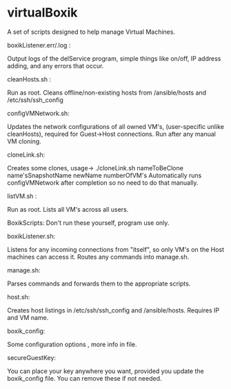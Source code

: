 # virtualBoxik
A set of scripts designed to help manage Virtual Machines.

boxikListener.err/.log :

  Output logs of the delService program, simple things like on/off, IP address adding, and any errors that occur.
  
  
cleanHosts.sh :

  Run as root. Cleans offline/non-existing hosts from /ansible/hosts and /etc/ssh/ssh_config 
  
  
configVMNetwork.sh:

  Updates the network configurations of all owned VM's, (user-specific unlike cleanHosts), required for Guest->Host connections. Run after any manual VM cloning.
  
  
cloneLink.sh:

  Creates some clones, usage->
    ./cloneLink.sh nameToBeClone name'sSnapshotName newName numberOfVM's
  Automatically runs configVMNetwork after completion so no need to do that manually.
  
  
listVM.sh :

  Run as root. Lists all VM's across all users.
  
  
  
BoxikScripts: Don't run these yourself, program use only. 
  
  
boxikListener.sh:

  Listens for any incoming connections from "itself", so only VM's on the Host machines can access it. Routes any commands into manage.sh.
  
  
manage.sh:

  Parses commands and forwards them to the appropriate scripts.


host.sh:

  Creates host listings in /etc/ssh/ssh_config and /ansible/hosts. Requires IP and VM name.
  
  
boxik_config:

  Some configuration options , more info in file.


secureGuestKey:

  You can place your key anywhere you want, provided you update the boxik_config file. You can remove these if not needed.
